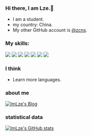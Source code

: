 ### Hi there, I am Lze.👋
- I am a student.<br>
- my country: China.<br>
- My other GitHub account is [@zcns](https://github.com/zcns).<br>

### My skills:
![](https://img.shields.io/badge/C-000000?logo=C&logoColor=FFCA28) ![](https://img.shields.io/badge/JavaScript-000000?logo=JavaScript&logoColor=FFCA28) ![](https://img.shields.io/badge/Java-000000?logo=Java&logoColor=yellow) ![](https://img.shields.io/badge/Vue.js-green) ![](https://img.shields.io/badge/Python-blue) ![](https://img.shields.io/badge/PHP-blue) ![](https://img.shields.io/badge/html-yellow)

### I think

- Learn more languages.

### about me

[![ImLze's Blog](https://img.shields.io/badge/Blog-Lze.ink-blue)](https://lze.ink)
<!-- [![ImLze's CSDN](https://img.shields.io/badge/CSDN-ImLze-blue)](https://blog.csdn.net/ImLze) -->
<!-- [![ImLze's Home](https://img.shields.io/badge/Home-we-blue)](#) -->
<!-- [![ImLze's WeChat](https://img.shields.io/badge/WeChat-ImLze-blue)](https://mp.weixin.qq.com) -->

### statistical data

[![ImLze's GitHub stats](https://github-readme-stats.vercel.app/api?username=ImLze&count_private=true&show_icons=true&theme=highcontrast)](https://github.com/ImLze)

<!-- [![ImLze's CSDN stats](https://stats.justsong.cn/api/csdn?id=ImLze)](https://blog.csdn.net/ImLze) -->

<!--

### Open Source project

[![Readme Card](https://github-readme-stats.vercel.app/api/pin/?username=ImLze&repo=ImLze.github.io)](https://github.com/ImLze)

-->
